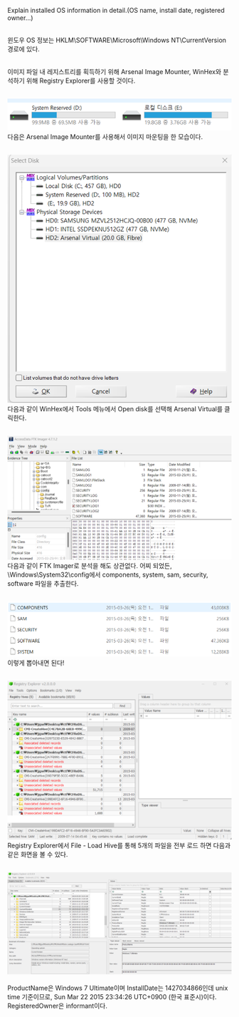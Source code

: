 Explain installed OS information in detail.(OS name, install date, registered owner...)<br><br>

윈도우 OS 정보는 HKLM\SOFTWARE\Microsoft\Windows NT\CurrentVersion<br>
경로에 있다.<br><br>

이미지 파일 내 레지스트리를 획득하기 위해 Arsenal Image Mounter, WinHex와 분석하기 위해 Registry Explorer를 사용할 것이다.<br><br>

![alt text](image.png)<br>
다음은 Arsenal Image Mounter를 사용해서 이미지 마운팅을 한 모습이다.<br><br>

![alt text](image-1.png)<br>
다음과 같이 WinHex에서 Tools 메뉴에서 Open disk를 선택해 Arsenal Virtual를 클릭한다.<br><br>

![alt text](image-2.png)<br>
다음과 같이 FTK Imager로 분석을 해도 상관없다. 어찌 되었든, \Windows\System32\config에서 components, system, sam, security, software 파일을 추출한다.<br><br>

![alt text](image-3.png)<br>
이렇게 뽑아내면 된다!<br><br>

![alt text](image-4.png)<br>
Registry Explorer에서 File - Load Hive를 통해 5개의 파일을 전부 로드 하면 다음과 같은 화면을 볼 수 있다.<br><br>

![alt text](image-5.png)<br><br>
ProductName은 Windows 7 Ultimate이며 InstallDate는 1427034866인데 unix time 기준이므로, Sun Mar 22 2015 23:34:26 UTC+0900 (한국 표준시)이다.<br>
RegisteredOwner은 informant이다.<br><br>
